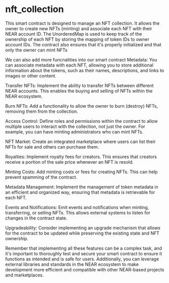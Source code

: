 # nft_collection
This smart contract is designed to manage an NFT collection. It allows the owner to create new NFTs (minting) and associate each NFT with their NEAR account ID. The UnorderedMap is used to keep track of the ownership of each NFT by storing the mapping of token IDs to owner account IDs. The contract also ensures that it's properly initialized and that only the owner can mint NFTs

We can also add more funcnalities into our smart contract
Metadata: You can associate metadata with each NFT, allowing you to store additional information about the tokens, such as their names, descriptions, and links to images or other content.

Transfer NFTs: Implement the ability to transfer NFTs between different NEAR accounts. This enables the buying and selling of NFTs within the NEAR ecosystem.

Burn NFTs: Add a functionality to allow the owner to burn (destroy) NFTs, removing them from the collection.

Access Control: Define roles and permissions within the contract to allow multiple users to interact with the collection, not just the owner. For example, you can have minting administrators who can mint NFTs.

NFT Market: Create an integrated marketplace where users can list their NFTs for sale and others can purchase them.

Royalties: Implement royalty fees for creators. This ensures that creators receive a portion of the sale price whenever an NFT is resold.

Minting Costs: Add minting costs or fees for creating NFTs. This can help prevent spamming of the contract.

Metadata Management: Implement the management of token metadata in an efficient and organized way, ensuring that metadata is retrievable for each NFT.

Events and Notifications: Emit events and notifications when minting, transferring, or selling NFTs. This allows external systems to listen for changes in the contract state.

Upgradeability: Consider implementing an upgrade mechanism that allows for the contract to be updated while preserving the existing state and NFT ownership.

Remember that implementing all these features can be a complex task, and it's important to thoroughly test and secure your smart contract to ensure it functions as intended and is safe for users. Additionally, you can leverage external libraries and standards in the NEAR ecosystem to make development more efficient and compatible with other NEAR-based projects and marketplaces.
